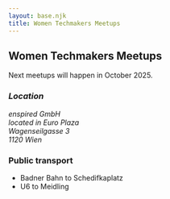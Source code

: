 ```yaml
---
layout: base.njk
title: Women Techmakers Meetups
---
```


<section class="wtm">
  <div class="container">
    <h1>Women Techmakers Meetups</h1>
    <p>Next meetups will happen in October 2025.</p>
    <address>
      <h3>Location</h3>
      <p>enspired GmbH<br>
      located in Euro Plaza <br>
      Wagenseilgasse 3 <br>
      1120 Wien
      </p>
    </address>
    <h3>Public transport</h3>
    <ul>
      <li>Badner Bahn to Schedifkaplatz</li>
      <li>U6 to Meidling</li>
    </ul>
  </div>
</section>
